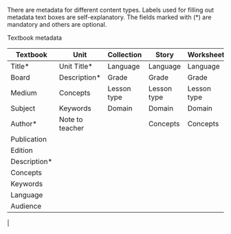 There are metadata for different content types. Labels used for filling out metadata text boxes are self-explanatory. The fields marked with (*) are mandatory and others are optional. 

Textbook metadata

Textbook | Unit | Collection | Story | Worksheet
---------|------|------------|-------|----------
Title*  |Unit Title*    |Language   |Language   |Language
Board   |Description*   |Grade  |Grade  |Grade
Medium  |Concepts   |Lesson type|Lesson type    |Lesson type
Subject |Keywords   |Domain |Domain |Domain
Author* |Note to teacher    |   |Concepts   |Concepts
Publication |   |   |   |
Edition |   |   |   |   |
Description*|   |   |   |
Concepts    |   |   |   |
Keywords    |   |   |   |
Language    |   |   |   |
Audience    |   |   |   |
|






